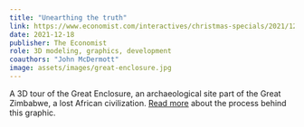 ```yaml
---
title: "Unearthing the truth"
link: https://www.economist.com/interactives/christmas-specials/2021/12/18/great-zimbabwe-archaeology
date: 2021-12-18
publisher: The Economist
role: 3D modeling, graphics, development
coauthors: "John McDermott"
image: assets/images/great-enclosure.jpg
---
```


A 3D tour of the Great Enclosure, an archaeological site part of the Great Zimbabwe, a lost African civilization. [Read more](https://twitter.com/martgnz/status/1481000368960118787) about the process behind this graphic.
